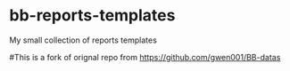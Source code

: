 # bb-reports-templates
My small collection of reports templates


#This is a fork of orignal repo from https://github.com/gwen001/BB-datas
